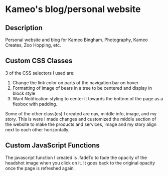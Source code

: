 # Kameo's blog/personal website

## Description
Personal website and blog for Kameo Bingham. Photography, Kameo Creates, Zoo Hopping, etc. 

## Custom CSS Classes
3 of the CSS selectors I used are: 
  1. Change the link color on parts of the navigation bar on hover
  2. Formatting of image of bears in a tree to be centered and display in block style
  3. Want Notification styling to center it towards the bottom of the page as a flexbox with padding. 

Some of the other class(es) I created are nav, middle info, image, and my story. This is were I made changes and customized the middle section of the website to make the products and services, image and my story align next to each other horizontally. 

## Custom JavaScript Functions
The javascript function I created is .fadeTo to fade the opacity of the headshot image when you click on it. It goes back to the original opacity once the page is refreshed again. 


